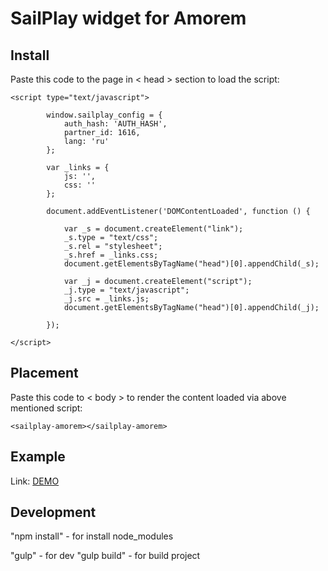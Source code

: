 # SailPlay widget for Amorem

## Install
Paste this code to the page in < head > section to load the script:

    <script type="text/javascript">

            window.sailplay_config = {
                auth_hash: 'AUTH_HASH',
                partner_id: 1616,
                lang: 'ru'
            };

            var _links = {
                js: '',
                css: ''
            };

            document.addEventListener('DOMContentLoaded', function () {

                var _s = document.createElement("link");
                _s.type = "text/css";
                _s.rel = "stylesheet";
                _s.href = _links.css;
                document.getElementsByTagName("head")[0].appendChild(_s);

                var _j = document.createElement("script");
                _j.type = "text/javascript";
                _j.src = _links.js;
                document.getElementsByTagName("head")[0].appendChild(_j);

            });

    </script>


## Placement
Paste this code to < body > to render the content loaded via above mentioned script:

    <sailplay-amorem></sailplay-amorem>

## Example

Link: [DEMO](http://78.46.209.148/test/amorem/ "Demo")

## Development

"npm install" - for install node_modules

"gulp" - for dev
"gulp build" - for build project